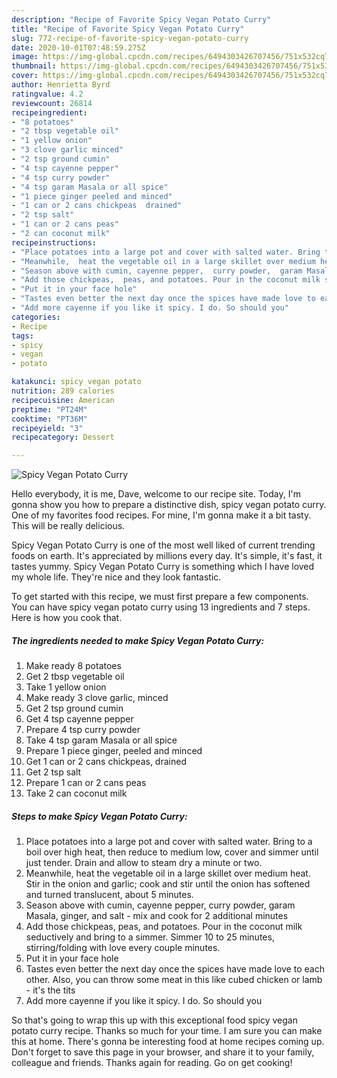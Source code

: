 ```yaml
---
description: "Recipe of Favorite Spicy Vegan Potato Curry"
title: "Recipe of Favorite Spicy Vegan Potato Curry"
slug: 772-recipe-of-favorite-spicy-vegan-potato-curry
date: 2020-10-01T07:48:59.275Z
image: https://img-global.cpcdn.com/recipes/6494303426707456/751x532cq70/spicy-vegan-potato-curry-recipe-main-photo.jpg
thumbnail: https://img-global.cpcdn.com/recipes/6494303426707456/751x532cq70/spicy-vegan-potato-curry-recipe-main-photo.jpg
cover: https://img-global.cpcdn.com/recipes/6494303426707456/751x532cq70/spicy-vegan-potato-curry-recipe-main-photo.jpg
author: Henrietta Byrd
ratingvalue: 4.2
reviewcount: 26814
recipeingredient:
- "8 potatoes"
- "2 tbsp vegetable oil"
- "1 yellow onion"
- "3 clove garlic minced"
- "2 tsp ground cumin"
- "4 tsp cayenne pepper"
- "4 tsp curry powder"
- "4 tsp garam Masala or all spice"
- "1 piece ginger peeled and minced"
- "1 can or 2 cans chickpeas  drained"
- "2 tsp salt"
- "1 can or 2 cans peas"
- "2 can coconut milk"
recipeinstructions:
- "Place potatoes into a large pot and cover with salted water. Bring to a boil over high heat, then reduce to medium low, cover and simmer until just tender. Drain and allow to steam dry a minute or two."
- "Meanwhile,  heat the vegetable oil in a large skillet over medium heat. Stir in the onion and garlic; cook and stir until the onion has softened and turned translucent,  about 5 minutes."
- "Season above with cumin, cayenne pepper,  curry powder,  garam Masala,  ginger,  and salt - mix and cook for 2 additional minutes"
- "Add those chickpeas,  peas, and potatoes. Pour in the coconut milk seductively and bring to a simmer.  Simmer 10 to 25 minutes,  stirring/folding with love every couple minutes."
- "Put it in your face hole"
- "Tastes even better the next day once the spices have made love to each other. Also,  you can throw some meat in this like cubed chicken or lamb - it&#39;s the tits"
- "Add more cayenne if you like it spicy. I do. So should you"
categories:
- Recipe
tags:
- spicy
- vegan
- potato

katakunci: spicy vegan potato 
nutrition: 289 calories
recipecuisine: American
preptime: "PT24M"
cooktime: "PT36M"
recipeyield: "3"
recipecategory: Dessert

---
```



![Spicy Vegan Potato Curry](https://img-global.cpcdn.com/recipes/6494303426707456/751x532cq70/spicy-vegan-potato-curry-recipe-main-photo.jpg)

Hello everybody, it is me, Dave, welcome to our recipe site. Today, I'm gonna show you how to prepare a distinctive dish, spicy vegan potato curry. One of my favorites food recipes. For mine, I'm gonna make it a bit tasty. This will be really delicious.



Spicy Vegan Potato Curry is one of the most well liked of current trending foods on earth. It's appreciated by millions every day. It's simple, it's fast, it tastes yummy. Spicy Vegan Potato Curry is something which I have loved my whole life. They're nice and they look fantastic.


To get started with this recipe, we must first prepare a few components. You can have spicy vegan potato curry using 13 ingredients and 7 steps. Here is how you cook that.

<!--inarticleads1-->

##### The ingredients needed to make Spicy Vegan Potato Curry:

1. Make ready 8 potatoes
1. Get 2 tbsp vegetable oil
1. Take 1 yellow onion
1. Make ready 3 clove garlic, minced
1. Get 2 tsp ground cumin
1. Get 4 tsp cayenne pepper
1. Prepare 4 tsp curry powder
1. Take 4 tsp garam Masala or all spice
1. Prepare 1 piece ginger, peeled and minced
1. Get 1 can or 2 cans chickpeas,  drained
1. Get 2 tsp salt
1. Prepare 1 can or 2 cans peas
1. Take 2 can coconut milk




<!--inarticleads2-->

##### Steps to make Spicy Vegan Potato Curry:

1. Place potatoes into a large pot and cover with salted water. Bring to a boil over high heat, then reduce to medium low, cover and simmer until just tender. Drain and allow to steam dry a minute or two.
1. Meanwhile,  heat the vegetable oil in a large skillet over medium heat. Stir in the onion and garlic; cook and stir until the onion has softened and turned translucent,  about 5 minutes.
1. Season above with cumin, cayenne pepper,  curry powder,  garam Masala,  ginger,  and salt - mix and cook for 2 additional minutes
1. Add those chickpeas,  peas, and potatoes. Pour in the coconut milk seductively and bring to a simmer.  Simmer 10 to 25 minutes,  stirring/folding with love every couple minutes.
1. Put it in your face hole
1. Tastes even better the next day once the spices have made love to each other. Also,  you can throw some meat in this like cubed chicken or lamb - it&#39;s the tits
1. Add more cayenne if you like it spicy. I do. So should you




So that's going to wrap this up with this exceptional food spicy vegan potato curry recipe. Thanks so much for your time. I am sure you can make this at home. There's gonna be interesting food at home recipes coming up. Don't forget to save this page in your browser, and share it to your family, colleague and friends. Thanks again for reading. Go on get cooking!
